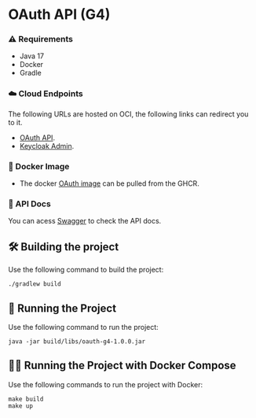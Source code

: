 # OAuth API (G4)

### :warning: Requirements
* Java 17
* Docker
* Gradle

### :cloud: Cloud Endpoints
The following URLs are hosted on OCI, the following links can redirect you to it.
- [OAuth API](http://168.75.107.143:8080/swagger-ui/index.html#/).
- [Keycloak Admin](http://168.75.107.143:8090/).

### :whale2: Docker Image
- The docker [OAuth image](https://github.com/constr-sw-2023-1/oauth-g4/pkgs/container/oauth-g4) can be pulled from the GHCR.

### :open_book: API Docs
You can acess [Swagger](http://localhost:8080/swagger-ui/index.html) to check the API docs.

## :hammer_and_wrench: Building the project
Use the following command to build the project:
```
./gradlew build
```

## :runner: Running the Project
Use the following command to run the project:
```
java -jar build/libs/oauth-g4-1.0.0.jar
```

## :running_woman: Running the Project with Docker Compose
Use the following commands to run the project with Docker:
```
make build
make up
```
